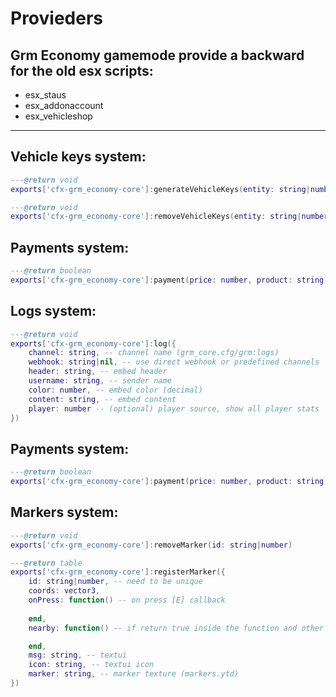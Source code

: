 
# Provieders
## Grm Economy gamemode provide a backward for the old esx scripts:
- esx_staus
- esx_addonaccount
- esx_vehicleshop

----

## Vehicle keys system:
```lua
---@return void
exports['cfx-grm_economy-core']:generateVehicleKeys(entity: string|number)

---@return void
exports['cfx-grm_economy-core']:removeVehicleKeys(entity: string|number) 
```

## Payments system:
```lua
---@return boolean
exports['cfx-grm_economy-core']:payment(price: number, product: string) 
```

## Logs system:
```lua
---@return void
exports['cfx-grm_economy-core']:log({
    channel: string, -- channel name (grm_core.cfg/grm:logs)
    webhook: string|nil, -- use direct webhook or predefined channels
    header: string, -- embed header
    username: string, -- sender name
    color: number, -- embed color (decimal)
    content: string, -- embed content
    player: number -- (optional) player source, show all player stats
})
```

## Payments system:
```lua
---@return boolean
exports['cfx-grm_economy-core']:payment(price: number, product: string) 
```

## Markers system:
```lua
---@return void
exports['cfx-grm_economy-core']:removeMarker(id: string|number)

---@return table
exports['cfx-grm_economy-core']:registerMarker({
    id: string|number, -- need to be unique
    coords: vector3,
    onPress: function() -- on press [E] callback
    
    end,
    nearby: function() -- if return true inside the function and other will be displayed, else no

    end,
    msg: string, -- textui
    icon: string, -- textui icon
    marker: string, -- marker texture (markers.ytd)
})
```
